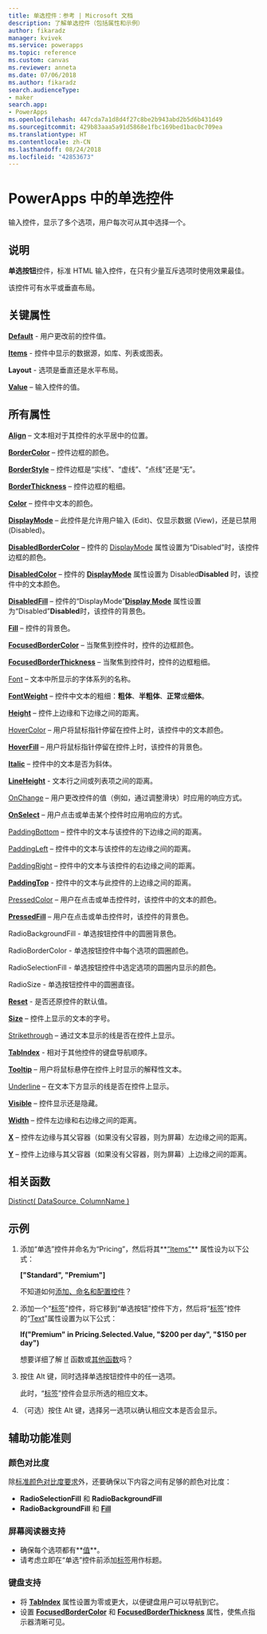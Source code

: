```yaml
---
title: 单选控件：参考 | Microsoft 文档
description: 了解单选控件（包括属性和示例）
author: fikaradz
manager: kvivek
ms.service: powerapps
ms.topic: reference
ms.custom: canvas
ms.reviewer: anneta
ms.date: 07/06/2018
ms.author: fikaradz
search.audienceType:
- maker
search.app:
- PowerApps
ms.openlocfilehash: 447cda7a1d8d4f27c8be2b943abd2b5d6b431d49
ms.sourcegitcommit: 429b83aaa5a91d5868e1fbc169bed1bac0c709ea
ms.translationtype: HT
ms.contentlocale: zh-CN
ms.lasthandoff: 08/24/2018
ms.locfileid: "42853673"
---
```

# <a name="radio-control-in-powerapps"></a>PowerApps 中的单选控件

输入控件，显示了多个选项，用户每次可从其中选择一个。

## <a name="description"></a>说明

**单选按钮**控件，标准 HTML 输入控件，在只有少量互斥选项时使用效果最佳。

该控件可有水平或垂直布局。

## <a name="key-properties"></a>关键属性

**[Default](properties-core.md)** - 用户更改前的控件值。

**[Items](properties-core.md)** - 控件中显示的数据源，如库、列表或图表。

**Layout** - 选项是垂直还是水平布局。

**[Value](properties-core.md)** – 输入控件的值。

## <a name="all-properties"></a>所有属性

**[Align](properties-text.md)** – 文本相对于其控件的水平居中的位置。

**[BorderColor](properties-color-border.md)** – 控件边框的颜色。

**[BorderStyle](properties-color-border.md)** – 控件边框是“实线”、“虚线”、“点线”还是“无”。

**[BorderThickness](properties-color-border.md)** – 控件边框的粗细。

**[Color](properties-color-border.md)** – 控件中文本的颜色。

**[DisplayMode](properties-core.md)** – 此控件是允许用户输入 (Edit)、仅显示数据 (View)，还是已禁用 (Disabled)。

**[DisabledBorderColor](properties-color-border.md)** – 控件的 [DisplayMode](properties-core.md) 属性设置为“Disabled”时，该控件边框的颜色。

**[DisabledColor](properties-color-border.md)** – 控件的 **[DisplayMode](properties-core.md)** 属性设置为 Disabled**Disabled** 时，该控件中的文本颜色。

**[DisabledFill](properties-color-border.md)** – 控件的“DisplayMode”**[Display Mode](properties-core.md)** 属性设置为“Disabled”**Disabled**时，该控件的背景色。

**[Fill](properties-color-border.md)** – 控件的背景色。

**[FocusedBorderColor](properties-color-border.md)** – 当聚焦到控件时，控件的边框颜色。

**[FocusedBorderThickness](properties-color-border.md)** – 当聚焦到控件时，控件的边框粗细。

[Font](properties-text.md) – 文本中所显示的字体系列的名称。

**[FontWeight](properties-text.md)** – 控件中文本的粗细：**粗体**、**半粗体**、**正常**或**细体**。

**[Height](properties-size-location.md)** – 控件上边缘和下边缘之间的距离。

[HoverColor](properties-color-border.md) – 用户将鼠标指针停留在控件上时，该控件中的文本颜色。

**[HoverFill](properties-color-border.md)** – 用户将鼠标指针停留在控件上时，该控件的背景色。

**[Italic](properties-text.md)** – 控件中的文本是否为斜体。

**[LineHeight](properties-text.md)** - 文本行之间或列表项之间的距离。

[OnChange](properties-core.md) – 用户更改控件的值（例如，通过调整滑块）时应用的响应方式。

**[OnSelect](properties-core.md)** – 用户点击或单击某个控件时应用响应的方式。

[PaddingBottom](properties-size-location.md) – 控件中的文本与该控件的下边缘之间的距离。

[PaddingLeft](properties-size-location.md) – 控件中的文本与该控件的左边缘之间的距离。

[PaddingRight](properties-size-location.md) – 控件中的文本与该控件的右边缘之间的距离。

**[PaddingTop](properties-size-location.md)** - 控件中的文本与此控件的上边缘之间的距离。

[PressedColor](properties-color-border.md) – 用户在点击或单击控件时，该控件中的文本的颜色。

**[PressedFill](properties-color-border.md)** – 用户在点击或单击控件时，该控件的背景色。

RadioBackgroundFill - 单选按钮控件中的圆圈背景色。

RadioBorderColor - 单选按钮控件中每个选项的圆圈颜色。

RadioSelectionFill - 单选按钮控件中选定选项的圆圈内显示的颜色。

RadioSize - 单选按钮控件中的圆圈直径。

**[Reset](properties-core.md)** - 是否还原控件的默认值。

**[Size](properties-text.md)** – 控件上显示的文本的字号。

[Strikethrough](properties-text.md) – 通过文本显示的线是否在控件上显示。

**[TabIndex](properties-accessibility.md)** - 相对于其他控件的键盘导航顺序。

**[Tooltip](properties-core.md)** – 用户将鼠标悬停在控件上时显示的解释性文本。

[Underline](properties-text.md) – 在文本下方显示的线是否在控件上显示。

**[Visible](properties-core.md)** – 控件显示还是隐藏。

**[Width](properties-size-location.md)** – 控件左边缘和右边缘之间的距离。

**[X](properties-size-location.md)** – 控件左边缘与其父容器（如果没有父容器，则为屏幕）左边缘之间的距离。

**[Y](properties-size-location.md)** – 控件上边缘与其父容器（如果没有父容器，则为屏幕）上边缘之间的距离。

## <a name="related-functions"></a>相关函数

[Distinct( DataSource, ColumnName )](../functions/function-distinct.md)

## <a name="example"></a>示例

1. 添加“单选”控件并命名为“Pricing”，然后将其**[“Items”](properties-core.md)** 属性设为以下公式：

    **["Standard", "Premium"]**

    不知道如何[添加、命名和配置控件](../add-configure-controls.md)？

2. 添加一个“[标签](control-text-box.md)”控件，将它移到“单选按钮”控件下方，然后将“[标签](control-text-box.md)”控件的“[Text](properties-core.md)”属性设置为以下公式：

    **If("Premium" in Pricing.Selected.Value, "$200 per day", "$150 per day")**

    想要详细了解 [If](../functions/function-if.md) 函数或[其他函数](../formula-reference.md)吗？

3. 按住 Alt 键，同时选择单选按钮控件中的任一选项。

    此时，“[标签](control-text-box.md)”控件会显示所选的相应文本。

4. （可选）按住 Alt 键，选择另一选项以确认相应文本是否会显示。

## <a name="accessibility-guidelines"></a>辅助功能准则

### <a name="color-contrast"></a>颜色对比度

除[标准颜色对比度要求](../accessible-apps-color.md)外，还要确保以下内容之间有足够的颜色对比度：

* **RadioSelectionFill** 和 **RadioBackgroundFill**
* **RadioBackgroundFill** 和 **[Fill](properties-color-border.md)**

### <a name="screen-reader-support"></a>屏幕阅读器支持

* 确保每个选项都有**[值](properties-core.md)**。
* 请考虑立即在“单选”控件前添加[标签](control-text-box.md)用作标题。

### <a name="keyboard-support"></a>键盘支持

* 将 **[TabIndex](properties-accessibility.md)** 属性设置为零或更大，以便键盘用户可以导航到它。
* 设置 **[FocusedBorderColor](properties-color-border.md)** 和 **[FocusedBorderThickness](properties-color-border.md)** 属性，使焦点指示器清晰可见。
